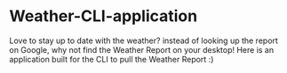 # Weather-CLI-application
Love to stay up to date with the weather? instead of looking up the report on Google, why not find the Weather Report on your desktop! 
Here is an application built for the CLI to pull the Weather Report :)
